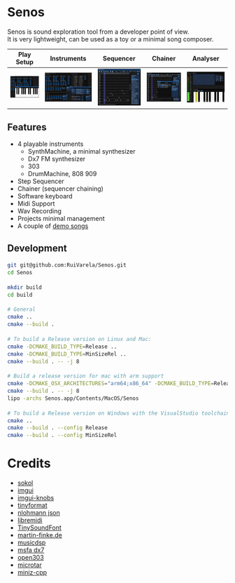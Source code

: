 # Senos
Senos is sound exploration tool from a developer point of view.   
It is very lightweight, can be used as a toy or a minimal song composer.

Play Setup | Instruments | Sequencer | Chainer   | Analyser  
:---------:|:-----------:|:---------:|:---------:|:---------:
![Play](https://raw.githubusercontent.com/RuiVarela/Senos/main/docs/00.png) | ![Instruments](https://raw.githubusercontent.com/RuiVarela/Senos/main/docs/01.png) | ![Sequencer](https://raw.githubusercontent.com/RuiVarela/Senos/main/docs/02.png) | ![Chainer](https://raw.githubusercontent.com/RuiVarela/Senos/main/docs/03.png) | ![Analyser](https://raw.githubusercontent.com/RuiVarela/Senos/main/docs/04.png)


## Features
- 4 playable instruments
  - SynthMachine, a minimal synthesizer
  - Dx7 FM synthesizer
  - 303
  - DrumMachine, 808 909
- Step Sequencer
- Chainer (sequencer chaining)
- Software keyboard 
- Midi Support
- Wav Recording
- Projects minimal management
- A couple of [demo songs](https://github.com/RuiVarela/Senos/tree/main/songs)

## Development
```bash
git git@github.com:RuiVarela/Senos.git
cd Senos

mkdir build
cd build

# General
cmake ..
cmake --build .

# To build a Release version on Linux and Mac:
cmake -DCMAKE_BUILD_TYPE=Release ..
cmake -DCMAKE_BUILD_TYPE=MinSizeRel ..
cmake --build . -- -j 8

# Build a release version for mac with arm support
cmake -DCMAKE_OSX_ARCHITECTURES="arm64;x86_64" -DCMAKE_BUILD_TYPE=Release .. 
cmake --build . -- -j 8
lipo -archs Senos.app/Contents/MacOS/Senos

# To build a Release version on Windows with the VisualStudio toolchain:
cmake ..
cmake --build . --config Release
cmake --build . --config MinSizeRel
```

# Credits
- [sokol](https://github.com/floooh/sokol)
- [imgui](https://github.com/ocornut/imgui)
- [imgui-knobs](https://github.com/altschuler/imgui-knobs)
- [tinyformat](https://github.com/c42f/tinyformat)
- [nlohmann json](https://github.com/nlohmann/json)
- [libremidi](https://github.com/jcelerier/libremidi)
- [TinySoundFont](https://github.com/schellingb/TinySoundFont)
- [martin-finke.de](http://martin-finke.de/)
- [musicdsp](https://www.musicdsp.org/)
- [msfa dx7](https://github.com/google/music-synthesizer-for-android)
- [open303](https://github.com/maddanio/open303)
- [microtar](https://github.com/rxi/microtar)
- [miniz-cpp](https://github.com/tfussell/miniz-cpp)
